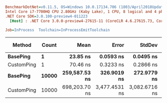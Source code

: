 ``` ini

BenchmarkDotNet=v0.11.5, OS=Windows 10.0.17134.706 (1803/April2018Update/Redstone4)
Intel Core i7-7700HQ CPU 2.80GHz (Kaby Lake), 1 CPU, 8 logical and 4 physical cores
.NET Core SDK=3.0.100-preview4-011223
  [Host] : .NET Core 3.0.0-preview4-27615-11 (CoreCLR 4.6.27615.73, CoreFX 4.700.19.21213), 64bit RyuJIT

Job=InProcess  Toolchain=InProcessEmitToolchain  

```
|     Method | Count |          Mean |         Error |        StdDev | Gen 0 | Gen 1 | Gen 2 | Allocated |
|----------- |------ |--------------:|--------------:|--------------:|------:|------:|------:|----------:|
|   **BasePing** |     **1** |      **23.85 ns** |     **0.0593 ns** |     **0.0495 ns** |     **-** |     **-** |     **-** |         **-** |
| CustomPing |     1 |      70.46 ns |     0.3233 ns |     0.2866 ns |     - |     - |     - |         - |
|   **BasePing** | **10000** | **259,587.53 ns** |   **326.9019 ns** |   **272.9779 ns** |     **-** |     **-** |     **-** |         **-** |
| CustomPing | 10000 | 698,203.70 ns | 3,477.4531 ns | 3,082.6716 ns |     - |     - |     - |         - |
